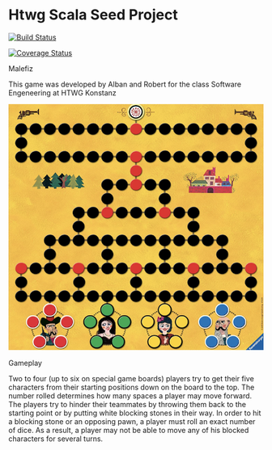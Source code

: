 # Htwg Scala Seed Project 


[![Build Status](https://travis-ci.org/alban26/de.htwg.se.malefiz.svg?branch=master)](https://travis-ci.org/alban26/de.htwg.se.malefiz)

[![Coverage Status](https://coveralls.io/repos/github/alban26/de.htwg.se.malefiz/badge.svg)](https://coveralls.io/github/alban26/de.htwg.se.malefiz)





Malefiz

This game was developed by Alban and Robert for the class Software Engeneering at HTWG Konstanz

![Alt text](GameBoard/src/main/resources/images/malefizimg.png "Malefiz")


Gameplay

Two to four (up to six on special game boards) players try to get their five characters from their starting positions down on the board to the top. The number rolled determines how many spaces a player may move forward. The players try to hinder their teammates by throwing them back to the starting point or by putting white blocking stones in their way. In order to hit a blocking stone or an opposing pawn, a player must roll an exact number of dice. As a result, a player may not be able to move any of his blocked characters for several turns.
